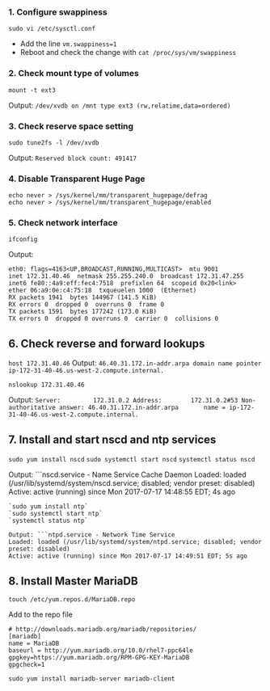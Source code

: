 ### 1. Configure swappiness
    sudo vi /etc/sysctl.conf
* Add the line `vm.swappiness=1`
* Reboot and check the change with `cat /proc/sys/vm/swappiness`

### 2. Check mount type of volumes
    mount -t ext3
Output: `/dev/xvdb on /mnt type ext3 (rw,relatime,data=ordered)`

### 3. Check reserve space setting
    sudo tune2fs -l /dev/xvdb
Output: `Reserved block count: 491417`

### 4. Disable Transparent Huge Page
    echo never > /sys/kernel/mm/transparent_hugepage/defrag
    echo never > /sys/kernel/mm/transparent_hugepage/enabled

### 5. Check network interface
    ifconfig
Output:

    eth0: flags=4163<UP,BROADCAST,RUNNING,MULTICAST>  mtu 9001
    inet 172.31.40.46  netmask 255.255.240.0  broadcast 172.31.47.255
    inet6 fe80::4a9:eff:fec4:7518  prefixlen 64  scopeid 0x20<link>
    ether 06:a9:0e:c4:75:18  txqueuelen 1000  (Ethernet)
    RX packets 1941  bytes 144967 (141.5 KiB)
    RX errors 0  dropped 0  overruns 0  frame 0
    TX packets 1591  bytes 177242 (173.0 KiB)
    TX errors 0  dropped 0 overruns 0  carrier 0  collisions 0
    
## 6. Check reverse and forward lookups
`host 172.31.40.46`
Output: `46.40.31.172.in-addr.arpa domain name pointer ip-172-31-40-46.us-west-2.compute.internal.`

`nslookup 172.31.40.46`

Output: ```Server:         172.31.0.2
        Address:        172.31.0.2#53
        Non-authoritative answer:
        46.40.31.172.in-addr.arpa       name = ip-172-31-40-46.us-west-2.compute.internal.```

## 7. Install and start nscd and ntp services 
`sudo yum install nscd`
`sudo systemctl start nscd`
`systemctl status nscd`

Output: ```nscd.service - Name Service Cache Daemon
   Loaded: loaded (/usr/lib/systemd/system/nscd.service; disabled; vendor preset: disabled)
   Active: active (running) since Mon 2017-07-17 14:48:55 EDT; 4s ago
   ```
`sudo yum install ntp`
`sudo systemctl start ntp`
`systemctl status ntp`

Output: ```ntpd.service - Network Time Service
   Loaded: loaded (/usr/lib/systemd/system/ntpd.service; disabled; vendor preset: disabled)
   Active: active (running) since Mon 2017-07-17 14:49:51 EDT; 5s ago
   ```

## 8. Install Master MariaDB
`touch /etc/yum.repos.d/MariaDB.repo`

Add to the repo file
```# MariaDB 10.0 RedHat repository list - created 2017-07-17 18:52 UTC
# http://downloads.mariadb.org/mariadb/repositories/
[mariadb]
name = MariaDB
baseurl = http://yum.mariadb.org/10.0/rhel7-ppc64le
gpgkey=https://yum.mariadb.org/RPM-GPG-KEY-MariaDB
gpgcheck=1
```
`sudo yum install mariadb-server mariadb-client`

